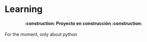 <h1>Learning</h1>

<h4 align="center">
:construction: Proyecto en construcción :construction:
</h4>
<p>For the moment, only about python</p>
